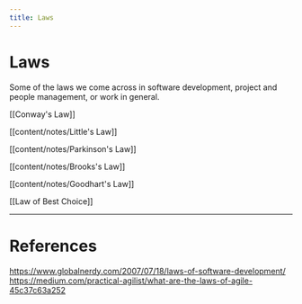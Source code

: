 ```yaml
---
title: Laws
---
```


# Laws

Some of the laws we come across in software development, project and people management, or work in general.

[[Conway's Law]]

[[content/notes/Little's Law]]

[[content/notes/Parkinson's Law]]

[[content/notes/Brooks's Law]]

[[content/notes/Goodhart's Law]]

[[Law of Best Choice]]

---
# References
https://www.globalnerdy.com/2007/07/18/laws-of-software-development/
https://medium.com/practical-agilist/what-are-the-laws-of-agile-45c37c63a252
